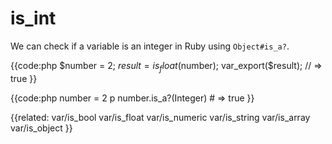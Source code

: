 # is_int

We can check if a variable is an integer in Ruby using `Object#is_a?`.


{{code:php
    $number = 2;
    $result = is_float($number);
    var_export($result);
    // => true
}}


{{code:php
    number = 2
    p number.is_a?(Integer)
    # => true
}}


{{related:
    var/is_bool
    var/is_float
    var/is_numeric
    var/is_string
    var/is_array
    var/is_object
}}

